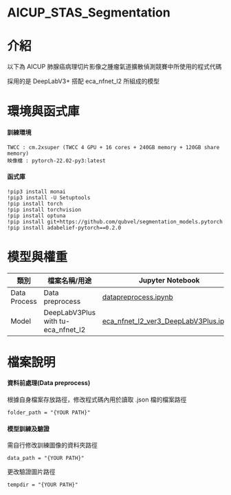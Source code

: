# AICUP_STAS_Segmentation

# 介紹
以下為 AICUP 肺腺癌病理切片影像之腫瘤氣道擴散偵測競賽中所使用的程式代碼

採用的是 DeepLabV3+ 搭配 eca_nfnet_l2 所組成的模型

# 環境與函式庫
#### 訓練環境
```
TWCC : cm.2xsuper (TWCC 4 GPU + 16 cores + 240GB memory + 120GB share memory)
映像檔 : pytorch-22.02-py3:latest
```
#### 函式庫
```
!pip3 install monai
!pip3 install -U Setuptools
!pip install torch
!pip install torchvision
!pip install optuna
!pip install git+https://github.com/qubvel/segmentation_models.pytorch
!pip install adabelief-pytorch==0.2.0
```

# 模型與權重

類別|檔案名稱/用途|Jupyter Notebook|權重|結果圖片|
--|--|--|--|--|
Data Process|Data preprocess|[datapreprocess.ipynb](https://github.com/yungchang310514077/AICUP_STAS_Segmentation/blob/main/datapreprocess.ipynb)|-|-
Model|DeepLabV3Plus with tu-eca_nfnet_l2|[eca_nfnet_l2_ver3_DeepLabV3Plus.ipynb](https://github.com/yungchang310514077/AICUP_STAS_Segmentation/blob/main/Finally_eca_nfnet_l2_ver3_DeepLabV3Plus.ipynb)|[Weight](https://drive.google.com/file/d/1Ybb1UDdhyX1QzX-EXkuX4scclWH5Xfaj/view?usp=sharing)|[Picture_zip](https://drive.google.com/file/d/1Ybb1UDdhyX1QzX-EXkuX4scclWH5Xfaj/view?usp=sharing)|

# 檔案說明
#### 資料前處理(Data preprocess)
根據自身檔案存放路徑，修改程式碼內用於讀取 .json 檔的檔案路徑
```
folder_path = "{YOUR PATH}"
```

#### 模型訓練及驗證
需自行修改訓練圖像的資料夾路徑
```
data_path = "{YOUR PATH}"
```
更改驗證圖片路徑
```
tempdir = "{YOUR PATH}" 
```
